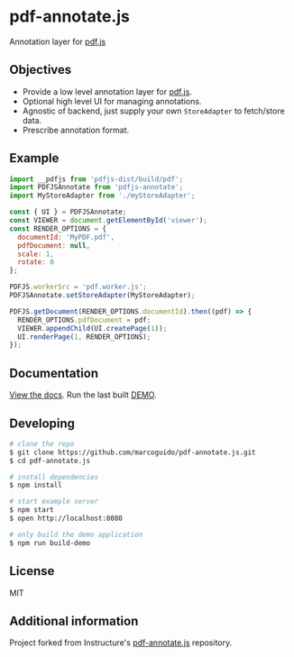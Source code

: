 # pdf-annotate.js

Annotation layer for [pdf.js](https://github.com/mozilla/pdf.js)

## Objectives

- Provide a low level annotation layer for [pdf.js](https://github.com/mozilla/pdf.js).
- Optional high level UI for managing annotations.
- Agnostic of backend, just supply your own `StoreAdapter` to fetch/store data.
- Prescribe annotation format.

## Example

```js
import __pdfjs from 'pdfjs-dist/build/pdf';
import PDFJSAnnotate from 'pdfjs-annotate';
import MyStoreAdapter from './myStoreAdapter';

const { UI } = PDFJSAnnotate;
const VIEWER = document.getElementById('viewer');
const RENDER_OPTIONS = {
  documentId: 'MyPDF.pdf',
  pdfDocument: null,
  scale: 1,
  rotate: 0
};

PDFJS.workerSrc = 'pdf.worker.js';
PDFJSAnnotate.setStoreAdapter(MyStoreAdapter);

PDFJS.getDocument(RENDER_OPTIONS.documentId).then((pdf) => {
  RENDER_OPTIONS.pdfDocument = pdf;
  VIEWER.appendChild(UI.createPage(1));
  UI.renderPage(1, RENDER_OPTIONS);
});
```

## Documentation

[View the docs](https://github.com/marcoguido/pdf-annotate.js/blob/master/docs/README.md).
Run the last built [DEMO](https://marcoguido.github.io/pdf-annotate.js/).

## Developing

```bash
# clone the repo
$ git clone https://github.com/marcoguido/pdf-annotate.js.git
$ cd pdf-annotate.js

# install dependencies
$ npm install

# start example server
$ npm start
$ open http://localhost:8080

# only build the demo application
$ npm run build-demo

```
## License

MIT

## Additional information 
Project forked from Instructure's [pdf-annotate.js](https://github.com/instructure/pdf-annotate.js) repository.
